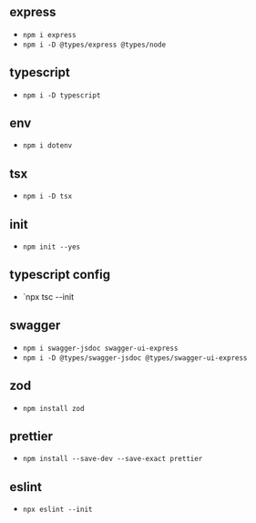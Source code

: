 ## express

- `npm i express`
- `npm i -D @types/express @types/node`

## typescript

- `npm i -D typescript`

## env

- `npm i dotenv`

## tsx

- `npm i -D tsx`

## init

- `npm init --yes`

## typescript config

- `npx tsc --init

## swagger

- `npm i swagger-jsdoc swagger-ui-express`
- `npm i -D @types/swagger-jsdoc @types/swagger-ui-express`

## zod

- `npm install zod`

## prettier

- `npm install --save-dev --save-exact prettier`


## eslint
- `npx eslint --init`
